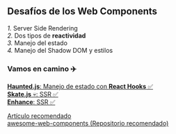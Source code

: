 ## Desafíos de los Web Components

*1.* Server Side Rendering<br>
*2.* Dos tipos de **reactividad**<br>
*3.* Manejo del estado<br>
*4.* Manejo del Shadow DOM y estilos

### Vamos en camino ✈️

[**Haunted.js**: Manejo de estado con **React Hooks** ✅](https://hauntedhooks.netlify.app/)<br>
[**Skate.js** 💀: SSR ✅](https://skatejs.netlify.app/)<br>
[**Enhance**: SSR ✅](https://enhance.dev/)

[Artículo recomendado](https://medium.com/@yanguly/breaking-down-barriers-easy-web-components-with-lit-524fe70206b3)<br>
[awesome-web-components (Repositorio recomendado)](https://github.com/web-padawan/awesome-web-components)
